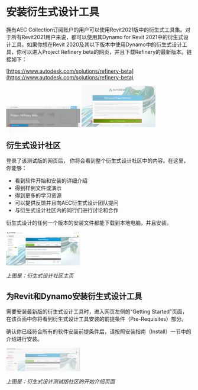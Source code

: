 # 安装衍生式设计工具

拥有AEC Collection订阅账户的用户可以使用Revit2021版中的衍生式工具集。对于所有Revit2021用户来说，都可以使用其Dynamo for Revit 2021中的衍生式设计工具。如果你想在Revit 2020及其以下版本中使用Dynamo中的衍生式设计工具，你可以进入Project Refinery beta的网页，并且下载Refinery的最新版本。链接如下：

[https://www.autodesk.com/solutions/refinery-beta](https://www.autodesk.com/solutions/refinery-beta)

<img src="../assets/hello/install1.png" style="width:200px;"/>

<img src="../assets/hello/install2.png" style="width:200px;"/>

## 衍生式设计社区

登录了该测试版的网页后， 你将会看到整个衍生式设计社区中的内容。在这里，你能够：

* 看到软件开始和安装的详细介绍
* 得到样例文件或演示
* 得到更多的学习资源
* 可以提供反馈并且向AEC衍生式设计团队提问
* 与衍生式设计社区内的同行们进行讨论和合作


衍生式设计的任何一个版本的安装文件都能下载到本地电脑，并且安装。

<img src="../assets/hello/install3.png" style="width:200px;"/>

_上图是：衍生式设计社区主页_

## 为Revit和Dynamo安装衍生式设计工具

需要安装最新版的衍生式设计工具时，进入网页左侧的“Getting Started”页面，在该页面中你将看到衍生式设计工具安装的前提条件（Pre-Requisites）部分。

确认你已经符合所有的软件安装前提条件后，请按照安装指南（Install）一节中的介绍进行安装。

<img src="../assets/hello/install4.png" style="width:200px;"/>

_上图是：衍生式设计测试版社区的开始介绍页面_